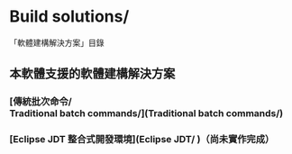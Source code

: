 # Build solutions/
「軟體建構解決方案」目錄

## 本軟體支援的軟體建構解決方案
### [傳統批次命令/<br />Traditional batch commands/](Traditional batch commands/)

### [Eclipse JDT 整合式開發環境](Eclipse JDT/ )（尚未實作完成）
